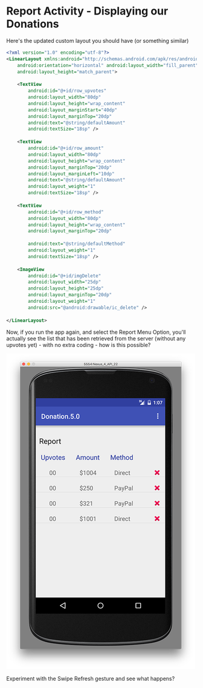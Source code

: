 # Report Activity - Displaying our Donations

Here's the updated custom layout you should have (or something similar)

~~~xml
<?xml version="1.0" encoding="utf-8"?>
<LinearLayout xmlns:android="http://schemas.android.com/apk/res/android"
    android:orientation="horizontal" android:layout_width="fill_parent"
    android:layout_height="match_parent">

    <TextView
        android:id="@+id/row_upvotes"
        android:layout_width="80dp"
        android:layout_height="wrap_content"
        android:layout_marginStart="40dp"
        android:layout_marginTop="20dp"
        android:text="@string/defaultAmount"
        android:textSize="18sp" />

    <TextView
        android:id="@+id/row_amount"
        android:layout_width="80dp"
        android:layout_height="wrap_content"
        android:layout_marginTop="20dp"
        android:layout_marginLeft="10dp"
        android:text="@string/defaultAmount"
        android:layout_weight="1"
        android:textSize="18sp" />

    <TextView
        android:id="@+id/row_method"
        android:layout_width="80dp"
        android:layout_height="wrap_content"
        android:layout_marginTop="20dp"

        android:text="@string/defaultMethod"
        android:layout_weight="1"
        android:textSize="18sp" />

    <ImageView
        android:id="@+id/imgDelete"
        android:layout_width="25dp"
        android:layout_height="25dp"
        android:layout_marginTop="20dp"
        android:layout_weight="1"
        android:src="@android:drawable/ic_delete" />

</LinearLayout>
~~~

Now, if you run the app again, and select the Report Menu Option, you'll actually see the list that has been retrieved from the server (without any upvotes yet) - with no extra coding - how is this possible?

![](../img/lab6s601.png)

Experiment with the Swipe Refresh gesture and see what happens?
